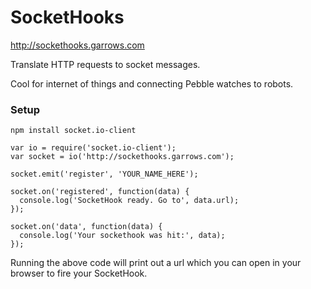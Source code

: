 # SocketHooks

http://sockethooks.garrows.com

Translate HTTP requests to socket messages.

Cool for internet of things and connecting Pebble watches to robots.

### Setup

`npm install socket.io-client`

```
var io = require('socket.io-client');
var socket = io('http://sockethooks.garrows.com');

socket.emit('register', 'YOUR_NAME_HERE');

socket.on('registered', function(data) {
  console.log('SocketHook ready. Go to', data.url);
});

socket.on('data', function(data) {
  console.log('Your sockethook was hit:', data);
});
```


Running the above code will print out a url which you can open in your browser to fire your SocketHook.
